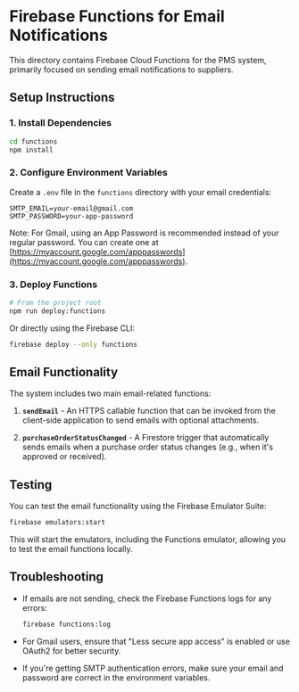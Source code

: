 # Firebase Functions for Email Notifications

This directory contains Firebase Cloud Functions for the PMS system, primarily focused on sending email notifications to suppliers.

## Setup Instructions

### 1. Install Dependencies

```bash
cd functions
npm install
```

### 2. Configure Environment Variables

Create a `.env` file in the `functions` directory with your email credentials:

```
SMTP_EMAIL=your-email@gmail.com
SMTP_PASSWORD=your-app-password
```

Note: For Gmail, using an App Password is recommended instead of your regular password. You can create one at [https://myaccount.google.com/apppasswords](https://myaccount.google.com/apppasswords).

### 3. Deploy Functions

```bash
# From the project root
npm run deploy:functions
```

Or directly using the Firebase CLI:

```bash
firebase deploy --only functions
```

## Email Functionality

The system includes two main email-related functions:

1. **`sendEmail`** - An HTTPS callable function that can be invoked from the client-side application to send emails with optional attachments.

2. **`purchaseOrderStatusChanged`** - A Firestore trigger that automatically sends emails when a purchase order status changes (e.g., when it's approved or received).

## Testing

You can test the email functionality using the Firebase Emulator Suite:

```bash
firebase emulators:start
```

This will start the emulators, including the Functions emulator, allowing you to test the email functions locally.

## Troubleshooting

- If emails are not sending, check the Firebase Functions logs for any errors:
  ```bash
  firebase functions:log
  ```

- For Gmail users, ensure that "Less secure app access" is enabled or use OAuth2 for better security.

- If you're getting SMTP authentication errors, make sure your email and password are correct in the environment variables. 